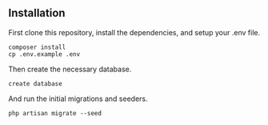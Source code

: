 
## Installation

First clone this repository, install the dependencies, and setup your .env file.

```
composer install
cp .env.example .env
```

Then create the necessary database.

```
create database 
```

And run the initial migrations and seeders.

```
php artisan migrate --seed
